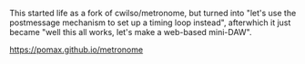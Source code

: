 This started life as a fork of cwilso/metronome, but turned into "let's use the postmessage mechanism to set up a timing loop instead", afterwhich it just became "well this all works, let's make a web-based mini-DAW".

https://pomax.github.io/metronome
